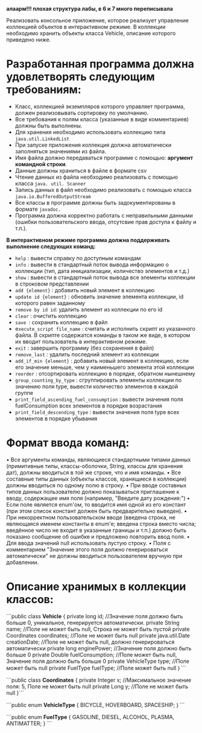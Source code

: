 **алаарм!!! плохая структура лабы, в 6 и 7 много переписывала**

Реализовать консольное приложение, которое реализует управление коллекцией объектов в интерактивном режиме. В коллекции необходимо хранить объекты класса Vehicle, описание которого приведено ниже.

# Разработанная программа должна удовлетворять следующим требованиям:

- Класс, коллекцией экземпляров которого управляет программа, должен реализовывать сортировку по умолчанию.
- Все требования к полям класса (указанные в виде комментариев) должны быть выполнены.
- Для хранения необходимо использовать коллекцию типа `java.util.LinkedList`
- При запуске приложения коллекция должна автоматически заполняться значениями из файла.
- Имя файла должно передаваться программе с помощью: **аргумент командной строки**.
- Данные должны храниться в файле в формате csv
- Чтение данных из файла необходимо реализовать с помощью класса `java. util. Scanner`
- Запись данных в файл необходимо реализовать с помощью класса `java.io.BufferedOutputStream`
- Все классы в программе должны быть задокументированы в формате `javadoc.`
- Программа должна корректно работать с неправильными данными (ошибки пользовательского ввода, отсутсвие прав доступа к файлу и т.п.).
  
**В интерактивном режиме программа должна поддерживать выполнение следующих команд:**
- `help` : вывести справку по доступным командам
- `info` : вывести в стандартный поток вывода информацию о коллекции (тип, дата инициализации, количество элементов и т.д.)
- `show` : вывести в стандартный поток вывода все элементы коллекции в строковом представлении
- `add {element}` : добавить новый элемент в коллекцию
- `update id {element}` : обновить значение элемента коллекции, id которого равен заданному
- `remove by id id`: удалить элемент из коллекции по его id
- `clear` : очистить коллекцию
- `save `: сохранить коллекцию в файл
- e`xecute_script file_name` : считать и исполнить скрипт из указанного файла. В скрипте содержатся команды в таком же виде, в котором их вводит пользователь в интерактивном режиме.
- `exit` : завершить программу (без сохранения в файл)
- `remove_last` : удалить последний элемент из коллекции
- `add_if_min {element}` : добавить новый элемент в коллекцию, если его значение меньше, чем у наименьшего элемента этой коллекции
- `reorder` : отсортировать коллекцию в порядке, обратном нынешнему
- `group_counting_by_type` : сгруппировать элементы коллекции по значению поля type, вывести количество элементов в каждой группе
- `print_field_ascending_fuel_consumption` : вывести значения поля fuelConsumption всех элементов в порядке возрастания
- `print_field_descending_type` : вывести значения поля type всех элементов в порядке убывания

# Формат ввода команд:
• Все аргументы команды, являющиеся стандартными типами данных (примитивные типы, классы-оболочки, String, классы для хранения дат), должны вводиться в той же строке, что и имя команды.
• Все составные типы данных (объекты классов, хранящиеся в коллекции) должны вводиться по одному полю в строку.
• При вводе составных типов данных пользователю должно показываться приглашение к вводу, содержащее имя поля (например, "Введите дату рождения:")
• Если поле является enum'ом, то вводится имя одной из его констант (при этом список констант должен быть предварительно выведен).
• При некорректном пользовательском вводе (введена строка, не являющаяся именем константы в enum'e; введена строка вместо числа; введённое число не входит в указанные границы и т.п.) должно быть показано сообщение об ошибке и предложено повторить ввод поля.
• Для ввода значений null использовать пустую строку.
• Поля с комментарием "Значение этого поля должно генерироваться автоматически" не должны вводиться пользователем вручную при добавлении.

# Описание хранимых в коллекции классов:

\```public class **Vehicle** {
  private long id;   //Значение поля должно быть больше 0, уникальное, генерируется автоматически.
  private String   name;   //Поле не может быть null, Строка не может быть пустой
  private Coordinates coordinates;   //Поле не может быть null
  private java.util.Date creationDate;   //Поле не может быть null, должно генерироваться автоматически 
  private long enginePower;  //Значение поля должно быть больше 0
  private Double fuelConsumption;   //Поле может быть null, Значение поля должно быть больше 0
  private VehicleType type;   //Поле может быть null
  private FuelType fuelType;   //Поле может быть null
｝\```

\```public class **Coordinates** {
  private Integer x;   //Максимальное значение поля: 5, Поле не может быть null 
  private Long y;   //Поле не может быть null
}\```

\```public enum **VehicleType** {
  BICYCLE, HOVERBOARD, SPACESHIP;
｝\```

\```public enum **FuelType** {
  GASOLINE, DIESEL, ALCOHOL, PLASMA, ANTIMATTER;
}  \```
